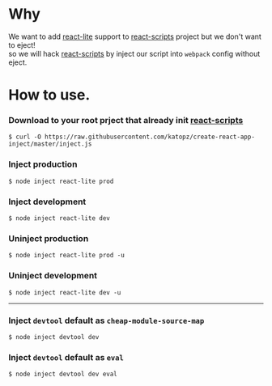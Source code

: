 # Why
We want to add [react-lite](https://github.com/Lucifier129/react-lite) support to [react-scripts](https://github.com/facebookincubator/create-react-app) project but we don't want to eject!  
so we will hack [react-scripts](https://github.com/facebookincubator/create-react-app) by inject our script into `webpack` config without eject.

# How to use.
### Download to your root prject that already init [react-scripts](https://github.com/facebookincubator/create-react-app)
```shell
$ curl -O https://raw.githubusercontent.com/katopz/create-react-app-inject/master/inject.js
```

### Inject production
```shell
$ node inject react-lite prod
```

### Inject development
```shell
$ node inject react-lite dev
```

### Uninject production
```shell
$ node inject react-lite prod -u
```

### Uninject development
```shell
$ node inject react-lite dev -u
```
- - -
### Inject `devtool` default as `cheap-module-source-map`
```shell
$ node inject devtool dev
```

### Inject `devtool` default as `eval`
```shell
$ node inject devtool dev eval
```
